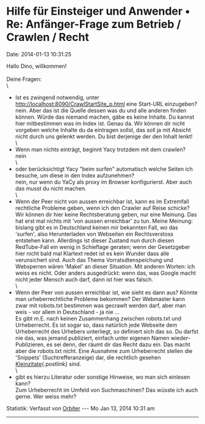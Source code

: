 Hilfe für Einsteiger und Anwender • Re: Anfänger-Frage zum Betrieb / Crawlen / Recht
====================================================================================

Date: 2014-01-13 10:31:25

Hallo Dino, willkommen!\
\
Deine Fragen:\
\
- Ist es zwingend notwendig, unter
<http://localhost:8090/CrawlStartSite_p.html> eine Start-URL
einzugeben?\
nein. Aber das ist die Quelle dessen was du und alle anderen finden
können. Würde das niemand machen, gäbe es keine Inhalte. Du kannst hier
mitbestimmen was im Index ist. Genau da. Wir können dir nicht vorgeben
welche Inhalte du da eintragen sollst, das soll ja mit Absicht nicht
durch uns gelenkt werden. Du bist derjenige der den Inhalt lenkt!\
\
- Wenn man nichts einträgt, beginnt Yacy trotzdem mit dem crawlen?\
nein\
\
- oder berücksichtigt Yacy \"beim surfen\" automatisch welche Seiten ich
besuche, um diese in den Index aufzunehmen?\
nein, nur wenn du YaCy als proxy im Browser konfigurierst. Aber auch das
musst du nicht machen.\
\
- Wenn der Peer nicht von aussen erreichbar ist, kann es im Extremfall
rechtliche Probleme geben, wenn ich den Crawler auf Reise schicke?\
Wir können dir hier keine Rechtsberatung geben, nur eine Meinung. Das
hat erst mal nichts mit \'von aussen erreichbar\' zu tun. Meine Meinung:
bislang gibt es in Deutschland keinen mir bekannten Fall, wo das
\'surfen\', also Herunterladen von Webseiten ein Rechtsverstoss
entstehen kann. Allerdings ist dieser Zustand nun durch diesen
RedTube-Fall ein wenig in Schieflage geraten; wenn der Gesetzgeber hier
nicht bald mal Klartext redet ist es kein Wunder dass alle verunsichert
sind. Auch das Thema Vorratsdtenspeichung und Websperren wären \'Makel\'
an dieser Situation. Mit anderen Worten: ich weiss es nicht. Oder anders
ausgedrückt: wenn das, was Google macht nicht jeder Mensch auch darf,
dann ist hier was falsch.\
\
- Wenn der Peer von aussen erreichbar ist, wie sieht es dann aus? Könnte
man urheberrechtliche Probleme bekommen? Der Webmaster kann zwar mit
robots.txt bestimmen was gecrawlt werden darf, aber man weis - vor allem
in Deutschland - ja nie \...\
Es gibt m.E. nach keinen Zusammenhang zwischen robots.txt und
Urheberrecht. Es ist sogar so, dass natürlich jede Webseite dem
Urheberrecht des Urhebers unterliegt, so definiert sich das so. Du
darfst nie das, was jemand publiziert, einfach unter eigenen Namen
wieder-Publizieren, es sei denn, der räumt dir das Recht dazu ein. Das
macht aber die robots.txt nicht. Eine Ausnahme zum Urheberrecht stellen
die \'Snippets\' (Suchtrefferanzeige) dar, die rechtlich gesehen
[Kleinzitate](http://de.wikipedia.org/wiki/Kleinzitat){.postlink} sind.\
\
- gibt es hierzu Literatur oder sonstige Hinweise, wo man sich einlesen
kann?\
Zum Urheberrecht im Umfeld von Suchmaschinen? Das wüsste ich auch gerne.
Wer weiss mehr?

Statistik: Verfasst von
[Orbiter](http://forum.yacy-websuche.de/memberlist.php?mode=viewprofile&u=2)
--- Mo Jan 13, 2014 10:31 am

------------------------------------------------------------------------

